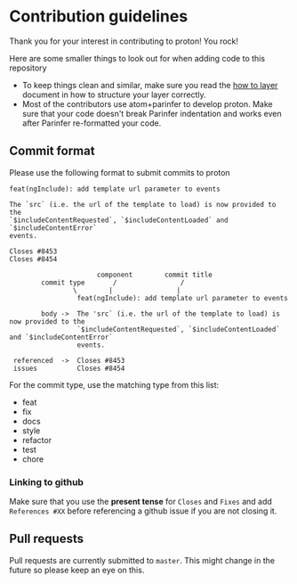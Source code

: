 # Contribution guidelines

Thank you for your interest in contributing to proton! You rock!

Here are some smaller things to look out for when adding code to this repository

- To keep things clean and similar, make sure you read the [how to layer](https://github.com/dvcrn/proton/blob/master/HOW-TO-LAYER.md) document in how to structure your layer correctly.
- Most of the contributors use atom+parinfer to develop proton. Make sure that your code doesn't break Parinfer indentation and works even after Parinfer re-formatted your code.

## Commit format

Please use the following format to submit commits to proton
```
feat(ngInclude): add template url parameter to events

The `src` (i.e. the url of the template to load) is now provided to the
`$includeContentRequested`, `$includeContentLoaded` and `$includeContentError`
events.

Closes #8453
Closes #8454
```

```
                      component        commit title
        commit type       /                /      
                \        |                |
                 feat(ngInclude): add template url parameter to events
            
        body ->  The 'src` (i.e. the url of the template to load) is now provided to the
                 `$includeContentRequested`, `$includeContentLoaded` and `$includeContentError`
                 events.

 referenced  ->  Closes #8453
 issues          Closes #8454
```

For the commit type, use the matching type from this list:
- feat
- fix
- docs
- style
- refactor
- test
- chore

### Linking to github

Make sure that you use the __present tense__ for `Closes` and `Fixes` and add `References #XX` before referencing a github issue if you are not closing it. 

## Pull requests
Pull requests are currently submitted to `master`. This might change in the future so please keep an eye on this.
